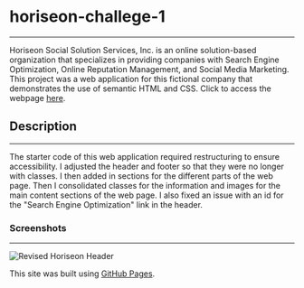 # horiseon-challege-1

---

Horiseon Social Solution Services, Inc. is an online solution-based organization that specializes in providing companies with Search Engine Optimization, Online Reputation Management, and Social Media Marketing. This project was a web application for this fictional company that demonstrates the use of semantic HTML and CSS. Click to access the webpage [here](https://caitoreilly.github.io/horiseon-challege-1/).

## Description

---

The starter code of this web application required restructuring to ensure accessibility. I adjusted the header and footer so that they were no longer <divs> with classes. I then added in sections for the different parts of the web page. Then I consolidated classes for the information and images for the main content sections of the web page. I also fixed an issue with an id for the "Search Engine Optimization" link in the header.

### Screenshots

---

![Revised Horiseon Header](.horiseon-challege-1/assets/images/horiseon-header.png)

This site was built using [GitHub Pages](https://pages.github.com/).
